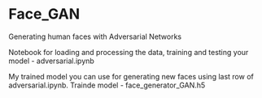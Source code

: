 # Face_GAN
Generating human faces with Adversarial Networks

Notebook for loading and processing the data, training and testing your model  - adversarial.ipynb

My trained model you can use for generating new faces using last row of adversarial.ipynb.
Trainde model - face_generator_GAN.h5
